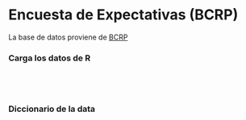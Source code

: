 # Encuesta de Expectativas (BCRP)

La base de datos proviene de [BCRP](https://estadisticas.bcrp.gob.pe/estadisticas/series/)


### Carga los datos de R

```{r}




```

### Diccionario de la data


